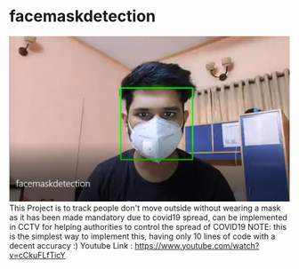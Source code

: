 # facemaskdetection
![](thumbnail.JPG)
This Project is to track people don't move outside without wearing a mask as it has been made mandatory due to covid19 spread, 
can be implemented in CCTV for helping authorities to control the spread of COVID19 NOTE: this is the simplest way to implement this, 
having only 10 lines of code with a decent accuracy :)
Youtube Link : 
https://www.youtube.com/watch?v=cCkuFLfTicY


